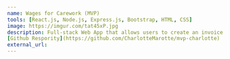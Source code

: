 ```yaml
---
name: Wages for Carework (MVP)
tools: [React.js, Node.js, Express.js, Bootstrap, HTML, CSS]
image: https://imgur.com/tat45xP.jpg
description: Full-stack Web App that allows users to create an invoice for the unpaid/invisible labor they are doing in their daily life, enter demographic data, and view statistics about the entered invoices, choosing parameters. 
[Github Respority](https://github.com/CharlotteMarotte/mvp-charlotte)
external_url: 
---
```

